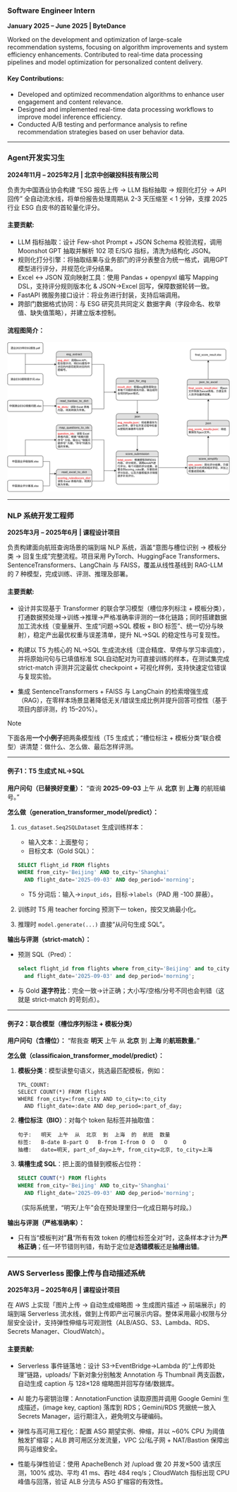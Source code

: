 ### **Software Engineer Intern**  
**January 2025 – June 2025 | ByteDance**  

Worked on the development and optimization of large-scale recommendation systems, focusing on algorithm improvements and system efficiency enhancements. Contributed to real-time data processing pipelines and model optimization for personalized content delivery.

#### Key Contributions:  
- Developed and optimized recommendation algorithms to enhance user engagement and content relevance.  
- Designed and implemented real-time data processing workflows to improve model inference efficiency.  
- Conducted A/B testing and performance analysis to refine recommendation strategies based on user behavior data.  

---

### **Agent开发实习生**  
**2024年11月 – 2025年2月 | 北京中创碳投科技有限公司**  

负责为中国酒业协会构建 “ESG 报告上传 → LLM 指标抽取 → 规则化打分 → API 回传” 全自动流水线，将单份报告处理周期从 2-3 天压缩至 < 1 分钟，支撑 2025 行业 ESG 白皮书的首轮量化评分。

#### 主要贡献:  
- LLM 指标抽取：设计 Few-shot Prompt + JSON Schema 校验流程，调用 Moonshot GPT 抽取并解析 102 项 E/S/G 指标，清洗为结构化 JSON。
- 规则化打分引擎：将抽取结果与业务部门的评分表整合为统一格式，调用GPT模型进行评分，并规范化评分结果。
- Excel ↔ JSON 双向映射工具：使用 Pandas + openpyxl 编写 Mapping DSL，支持评分规则版本化 & JSON→Excel 回写，保障数据轮转一致。
- FastAPI 微服务接口设计：将业务进行封装，支持后端调用。
- 跨部门数据格式协同：与 ESG 研究员共同定义 数据字典（字段命名、枚举值、缺失值策略），并建立版本控制。

#### 流程图简介：

![Alt text](../static/assets/img/agentFlowChart.jpg)

---

### **NLP 系统开发工程师**  
**2025年3月 – 2025年6月 | 课程设计项目**  

负责构建面向航班查询场景的端到端 NLP 系统，涵盖“意图与槽位识别 → 模板分类 → 回复生成”完整流程。项目采用 PyTorch、HuggingFace Transformers、SentenceTransformers、LangChain 与 FAISS，覆盖从线性基线到 RAG-LLM 的 7 种模型，完成训练、评测、推理及部署。

#### 主要贡献:  
- 设计并实现基于 Transformer 的联合学习模型（槽位序列标注 + 模板分类），打通数据预处理→训练→推理→严格准确率评测的一体化链路；同时搭建数据加工流水线（变量展开、生成“问题→SQL 模板 + BIO 标签”、统一切分与映射），稳定产出最优权重与误差清单，提升 NL→SQL 的稳定性与可复现性。

- 构建以 T5 为核心的 NL→SQL 生成流水线（混合精度、早停与学习率调度），并将原始问句与已填值标准 SQL自动配对为可直接训练的样本，在测试集完成 strict-match 评测并沉淀最优 checkpoint + 可视化样例，支持快速定位错误与复现实验。

- 集成 SentenceTransformers + FAISS 与 LangChain 的检索增强生成（RAG），在零样本场景显著降低无关/错误生成比例并提升回答可控性（基于项目内部评测，约 15–20%）。

> [!NOTE]
> 下面各用**一个小例子**把两条模型线（T5 生成式；“槽位标注 + 模板分类”联合模型）讲清楚：做什么、怎么做、最后怎样评测。
> 
> ---
> 
> #### 例子1：T5 生成式 NL→SQL
> 
> **用户问句（已替换好变量）：**
> “查询 **2025-09-03** 上午 从 **北京** 到 **上海** 的航班编号。”
> 
> **怎么做（generation\_transformer\_model/predict）：**
> 
> 1. `cus_dataset.Seq2SQLDataset` 生成训练样本：
> 
>    * 输入文本：上面整句；
>    * 目标文本（Gold SQL）：
> 
>    ```sql
>    SELECT flight_id FROM flights
>    WHERE from_city='Beijing' AND to_city='Shanghai'
>      AND flight_date='2025-09-03' AND dep_period='morning';
>    ```
> 
>    * T5 分词后：输入→`input_ids`，目标→`labels`（PAD 用 -100 屏蔽）。
> 2. 训练时 T5 用 teacher forcing 预测下一 token，按交叉熵最小化。
> 3. 推理时 `model.generate(...)` 直接“从问句生成 SQL”。
> 
> **输出与评测（strict-match）：**
> 
> * 预测 SQL（Pred）：
> 
>   ```sql
>   select flight_id from flights where from_city='Beijing' and to_city='Shanghai' 
>     and flight_date='2025-09-03' and dep_period='morning';
>   ```
> * 与 Gold **逐字符比**：完全一致→计正确；大小写/空格/分号不同也会判错（这就是 strict-match 的苛刻点）。
> 
> ---
> 
> #### 例子2：联合模型（槽位序列标注 + 模板分类）
> 
> **用户问句（含槽位）：**
> “帮我查 **明天** 上午 从 **北京** 到 **上海** 的**航班数量**。”
> 
> **怎么做（classificaion\_transformer\_model/predict）：**
> 
> 1. **模板分类**：模型读整句语义，挑选最匹配模板，例如：
> 
>    ```
>    TPL_COUNT: 
>    SELECT COUNT(*) FROM flights 
>    WHERE from_city=:from_city AND to_city=:to_city 
>      AND flight_date=:date AND dep_period=:part_of_day;
>    ```
> 2. **槽位标注（BIO）**：对每个 token 贴标签并抽取值：
> 
>    ```
>    句子:   明天  上午  从  北京  到  上海  的  航班  数量
>    标签:   B-date B-part O   B-from I-from O  O   O     O
>    抽槽:   date=明天, part_of_day=上午, from_city=北京, to_city=上海
>    ```
> 3. **填槽生成 SQL**：把上面的值替到模板占位符：
> 
>    ```sql
>    SELECT COUNT(*) FROM flights
>    WHERE from_city='Beijing' AND to_city='Shanghai'
>      AND flight_date='2025-09-03' AND dep_period='morning';
>    ```
> 
>    （实际系统里，“明天/上午”会在预处理里归一化成日期与时段。）
> 
> **输出与评测（严格准确率）：**
> 
> * 只有当“模板判对”**且**“所有有效 token 的槽位标签全对”时，这条样本才计为**严格正确**；任一环节错则判错，有助于定位是**选错模板**还是**抽槽出错**。

---

### **AWS Serverless 图像上传与自动描述系统**  
**2025年3月 – 2025年6月 | 课程设计项目**  

在 AWS 上实现「图片上传 → 自动生成缩略图 → 生成图片描述 → 前端展示」的端到端 Serverless 流水线，做到上传即产出可展示内容。整体采用最小权限与分层安全设计，支持弹性伸缩与可观测性（ALB/ASG、S3、Lambda、RDS、Secrets Manager、CloudWatch）。

#### 主要贡献:  
- Serverless 事件链落地：设计 S3→EventBridge→Lambda 的“上传即处理”链路，uploads/ 下新对象分别触发 Annotation 与 Thumbnail 两支函数，自动生成 caption 与 128×128 缩略图并回写存储/数据库。

- AI 能力与密钥治理：AnnotationFunction 读取原图并调用 Google Gemini 生成描述，(image key, caption) 落库到 RDS；Gemini/RDS 凭据统一放入 Secrets Manager，运行期注入，避免明文与硬编码。

- 弹性与高可用工程化：配置 ASG 期望实例、伸缩，并以 ~60% CPU 为阈值触发扩缩容；ALB 跨可用区分发流量，VPC 公/私子网 + NAT/Bastion 保障出网与运维安全。

- 性能与弹性验证：使用 ApacheBench 对 /upload 做 20 并发×500 请求压测，100% 成功、平均 41 ms、吞吐 484 req/s；CloudWatch 指标出现 CPU 峰值与回落，验证 ALB 分流与 ASG 扩缩容的有效性。